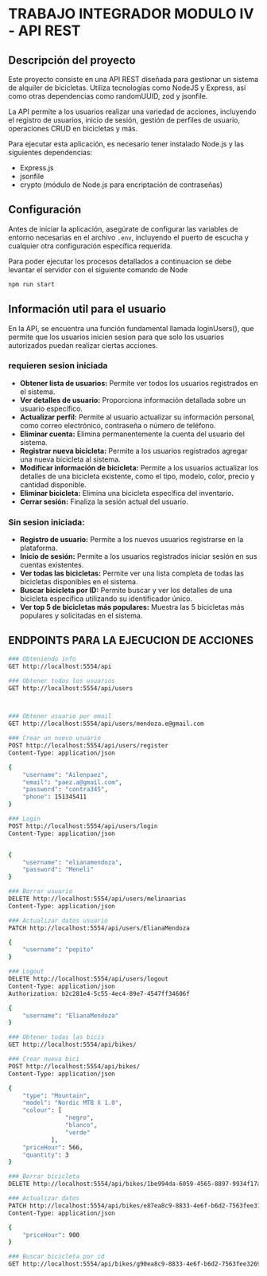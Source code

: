 # TRABAJO INTEGRADOR MODULO IV - API REST

## Descripción del proyecto

Este proyecto consiste en una API REST diseñada para gestionar un sistema de alquiler de bicicletas. Utiliza tecnologías como NodeJS y Express, así como otras dependencias como randomUUID, zod y jsonfile.

La API permite a los usuarios realizar una variedad de acciones, incluyendo el registro de usuarios, inicio de sesión, gestión de perfiles de usuario, operaciones CRUD en bicicletas y más.


Para ejecutar esta aplicación, es necesario tener instalado Node.js y las siguientes dependencias:

- Express.js
- jsonfile
- crypto (módulo de Node.js para encriptación de contraseñas)

## Configuración

Antes de iniciar la aplicación, asegúrate de configurar las variables de entorno necesarias en el archivo `.env`, incluyendo el puerto de escucha y cualquier otra configuración específica requerida.

Para poder ejecutar los procesos detallados a continuacion se debe levantar el servidor con el siguiente comando de Node

```bash
npm run start
```


## Información util para el usuario 

En la API, se encuentra una función fundamental llamada loginUsers(), que permite que los usuarios inicien sesion para que solo los usuarios autorizados puedan realizar ciertas acciones. 

### requieren sesion iniciada

- **Obtener lista de usuarios:** Permite ver todos los usuarios registrados en el sistema.
- **Ver detalles de usuario:** Proporciona información detallada sobre un usuario específico.
- **Actualizar perfil:** Permite al usuario actualizar su información personal, como correo electrónico, contraseña o número de teléfono.
- **Eliminar cuenta:** Elimina permanentemente la cuenta del usuario del sistema.
- **Registrar nueva bicicleta:** Permite a los usuarios registrados agregar una nueva bicicleta al sistema.
- **Modificar información de bicicleta:** Permite a los usuarios actualizar los detalles de una bicicleta existente, como el tipo, modelo, color, precio y cantidad disponible.
- **Eliminar bicicleta:** Elimina una bicicleta específica del inventario.
- **Cerrar sesión:** Finaliza la sesión actual del usuario.

### Sin sesion iniciada: 

- **Registro de usuario:** Permite a los nuevos usuarios registrarse en la plataforma.
- **Inicio de sesión:** Permite a los usuarios registrados iniciar sesión en sus cuentas existentes.
- **Ver todas las bicicletas:** Permite ver una lista completa de todas las bicicletas disponibles en el sistema.
- **Buscar bicicleta por ID:** Permite buscar y ver los detalles de una bicicleta específica utilizando su identificador único.
- **Ver top 5 de bicicletas más populares:** Muestra las 5 bicicletas más populares y solicitadas en el sistema.


## ENDPOINTS PARA LA EJECUCION DE ACCIONES

```bash
### Obteniendo info
GET http://localhost:5554/api

### Obtener todos los usuarios
GET http://localhost:5554/api/users



### Obtener usuario por email
GET http://localhost:5554/api/users/mendoza.e@gmail.com

### Crear un nuevo usuario
POST http://localhost:5554/api/users/register
Content-Type: application/json

{
    "username": "Ailenpaez",
    "email": "paez.a@gmail.com",
    "password": "contra345",
    "phone": 151345411
}

### Login 
POST http://localhost:5554/api/users/login
Content-Type: application/json


{
    "username": "elianamendoza",
    "password": "Meneli"
}

### Borrar usuario
DELETE http://localhost:5554/api/users/melinaarias
Content-Type: application/json

### Actualizar datos usuario 
PATCH http://localhost:5554/api/users/ElianaMendoza

{
    "username": "pepito"
}

### Logout
DELETE http://localhost:5554/api/users/logout
Content-Type: application/json
Authorization: b2c281e4-5c55-4ec4-89e7-4547ff34606f

{
    "username": "ElianaMendoza"
}

### Obtener todas las bicis 
GET http://localhost:5554/api/bikes/

### Crear nueva bici
POST http://localhost:5554/api/bikes/
Content-Type: application/json

{
    "type": "Mountain",
    "model": "Nordic MTB X 1.0",
    "colour": [
                "negro",
                "blanco",
                "verde"
            ],
    "priceHour": 566,
    "quantity": 3
}

### Borrar bicicleta
DELETE http://localhost:5554/api/bikes/1be994da-6059-4565-8897-9934f17adb89

### Actualizar datos
PATCH http://localhost:5554/api/bikes/e87ea8c9-8833-4e6f-b6d2-7563fee31567
Content-Type: application/json

{
    "priceHour": 900
}

### Buscar bicicleta por id 
GET http://localhost:5554/api/bikes/g90ea8c9-8833-4e6f-b6d2-7563fee32696